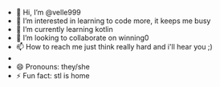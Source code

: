 - 👋 Hi, I’m @velle999
- 👀 I’m interested in learning to code more, it keeps me busy
- 🌱 I’m currently learning kotlin
- 💞️ I’m looking to collaborate on winning0
- 📫 How to reach me just think really hard and i'll hear you ;)
- 
- 😄 Pronouns: they/she
- ⚡ Fun fact: stl is home

<!---
velle999/velle999 is a ✨ special ✨ repository because its `README.md` (this file) appears on your GitHub profile.
You can click the Preview link to take a look at your changes.
--->
